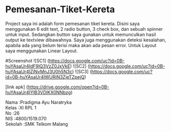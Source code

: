 # Pemesanan-Tiket-Kereta

Project saya ini adalah form pemesanan tiket kereta. Disini saya menggunakan 6 edit text, 2 radio button, 3 check box, dan
sebuah spinner untuk input. Sedangkan button saya gunakan untuk memunculkan hasil output ke textview dibawahnya. Saya juga
menggunakan deteksi kesalahan, apabila ada yang belum terisi maka akan ada pesan error. Untuk Layout saya menggunakan Linear Layout.

#Screenshot
![SC1]
(https://docs.google.com/uc?id=0B-huYAsaUr4IdF9lQ3VzZ0JxVkE)
![SC2]
(https://docs.google.com/uc?id=0B-huYAsaUr4IZjNvMnJ3U0h5N3c)
![SC3]
(https://docs.google.com/uc?id=0B-huYAsaUr4IWURiN3ZjeTZpejQ)

[link apk]
(https://drive.google.com/open?id=0B-huYAsaUr4IYlB3VDlKX0NNbzg)

Nama    :Pradigma Ayu Naratryka</br>
Kelas   :XI RPL 1</br>
No      :26</br>
NIS     :4800/1519.070</br>
Sekolah :SMK Telkom Malang</br>
